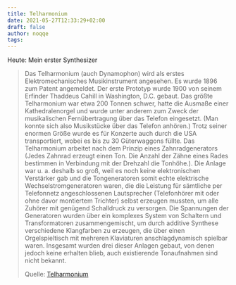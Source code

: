 ```yaml
---
title: Telharmonium
date: 2021-05-27T12:33:29+02:00
draft: false
author: noqqe
tags:
---
```


Heute: Mein erster Synthesizer

> Das Telharmonium (auch Dynamophon) wird als erstes Elektromechanisches
> Musikinstrument angesehen. Es wurde 1896 zum Patent angemeldet. Der erste
> Prototyp wurde 1900 von seinem Erfinder Thaddeus Cahill in Washington, D.C.
> gebaut. Das größte Telharmonium war etwa 200 Tonnen schwer, hatte die Ausmaße
> einer Kathedralenorgel und wurde unter anderem zum Zweck der musikalischen
> Fernübertragung über das Telefon eingesetzt. (Man konnte sich also Musikstücke
> über das Telefon anhören.) Trotz seiner enormen Größe wurde es für Konzerte
> auch durch die USA transportiert, wobei es bis zu 30 Güterwaggons füllte. Das
> Telharmonium arbeitet nach dem Prinzip eines Zahnradgenerators (Jedes Zahnrad
> erzeugt einen Ton. Die Anzahl der Zähne eines Rades bestimmen in Verbindung
> mit der Drehzahl die Tonhöhe.). Die Anlage war u. a. deshalb so groß, weil es
> noch keine elektronischen Verstärker gab und die Tongeneratoren somit echte
> elektrische Wechselstromgeneratoren waren, die die Leistung für sämtliche per
> Telefonnetz angeschlossenen Lautsprecher (Telefonhörer mit oder ohne davor
> montiertem Trichter) selbst erzeugen mussten, um alle Zuhörer mit genügend
> Schalldruck zu versorgen. Die Spannungen der Generatoren wurden über ein
> komplexes System von Schaltern und Transformatoren zusammengemischt, um durch
> additive Synthese verschiedene Klangfarben zu erzeugen, die über einen
> Orgelspieltisch mit mehreren Klaviaturen anschlagdynamisch spielbar waren.
> Insgesamt wurden drei dieser Anlagen gebaut, von denen jedoch keine erhalten
> blieb, auch existierende Tonaufnahmen sind nicht bekannt.
>
> Quelle: [Telharmonium](https://de.wikipedia.org/wiki/Telharmonium)
